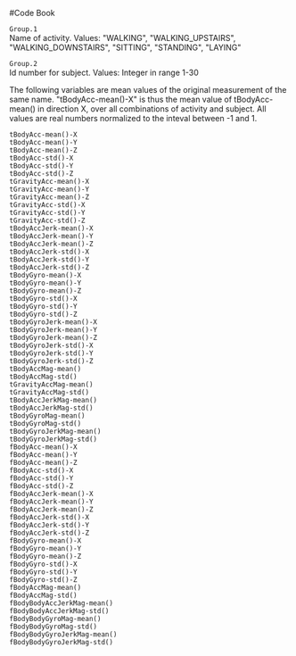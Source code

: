#Code Book

`Group.1`  
        Name of activity. Values: "WALKING", "WALKING_UPSTAIRS", "WALKING_DOWNSTAIRS", "SITTING", "STANDING", "LAYING"  
  
`Group.2`  
        Id number for subject. Values: Integer in range 1-30  

The following variables are mean values of the original measurement of the same name. "tBodyAcc-mean()-X" is thus the mean value of tBodyAcc-mean() in direction X, over all combinations of activity and subject. All values are real numbers normalized to the inteval between -1 and 1.  
  
`tBodyAcc-mean()-X`  
`tBodyAcc-mean()-Y`  
`tBodyAcc-mean()-Z`  
`tBodyAcc-std()-X`  
`tBodyAcc-std()-Y`  
`tBodyAcc-std()-Z`  
`tGravityAcc-mean()-X`  
`tGravityAcc-mean()-Y`  
`tGravityAcc-mean()-Z`  
`tGravityAcc-std()-X`  
`tGravityAcc-std()-Y`  
`tGravityAcc-std()-Z`  
`tBodyAccJerk-mean()-X`  
`tBodyAccJerk-mean()-Y`  
`tBodyAccJerk-mean()-Z`  
`tBodyAccJerk-std()-X`  
`tBodyAccJerk-std()-Y`  
`tBodyAccJerk-std()-Z`  
`tBodyGyro-mean()-X`  
`tBodyGyro-mean()-Y`  
`tBodyGyro-mean()-Z`  
`tBodyGyro-std()-X`  
`tBodyGyro-std()-Y`  
`tBodyGyro-std()-Z`  
`tBodyGyroJerk-mean()-X`  
`tBodyGyroJerk-mean()-Y`  
`tBodyGyroJerk-mean()-Z`  
`tBodyGyroJerk-std()-X`  
`tBodyGyroJerk-std()-Y`  
`tBodyGyroJerk-std()-Z`  
`tBodyAccMag-mean()`  
`tBodyAccMag-std()`  
`tGravityAccMag-mean()`  
`tGravityAccMag-std()`  
`tBodyAccJerkMag-mean()`  
`tBodyAccJerkMag-std()`  
`tBodyGyroMag-mean()`  
`tBodyGyroMag-std()`  
`tBodyGyroJerkMag-mean()`  
`tBodyGyroJerkMag-std()`  
`fBodyAcc-mean()-X`  
`fBodyAcc-mean()-Y`  
`fBodyAcc-mean()-Z`  
`fBodyAcc-std()-X`  
`fBodyAcc-std()-Y`  
`fBodyAcc-std()-Z`  
`fBodyAccJerk-mean()-X`  
`fBodyAccJerk-mean()-Y`  
`fBodyAccJerk-mean()-Z`  
`fBodyAccJerk-std()-X`  
`fBodyAccJerk-std()-Y`  
`fBodyAccJerk-std()-Z`  
`fBodyGyro-mean()-X`  
`fBodyGyro-mean()-Y`  
`fBodyGyro-mean()-Z`  
`fBodyGyro-std()-X`  
`fBodyGyro-std()-Y`  
`fBodyGyro-std()-Z`  
`fBodyAccMag-mean()`  
`fBodyAccMag-std()`  
`fBodyBodyAccJerkMag-mean()`  
`fBodyBodyAccJerkMag-std()`  
`fBodyBodyGyroMag-mean()`  
`fBodyBodyGyroMag-std()`  
`fBodyBodyGyroJerkMag-mean()`  
`fBodyBodyGyroJerkMag-std()`  
